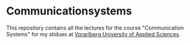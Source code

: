 # Communicationsystems
This repository contains all the lectures for the course "Communication Systems" for my stidues at [Vorarlberg University
of Applied Sciences](https://www.fhv.at/).
